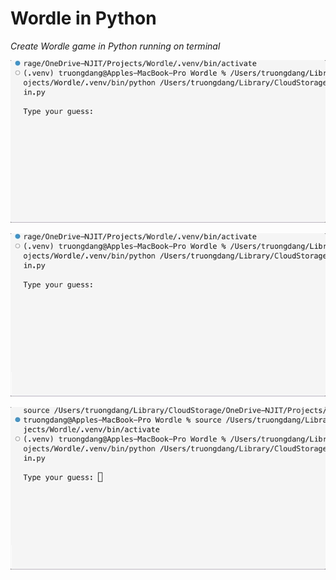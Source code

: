 # Wordle in Python

*Create Wordle game in Python running on terminal*

![gif1](img/correct1.gif)

![gif2](img/correct2.gif)

![gif3](img/wrong1.gif)
